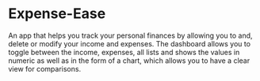 # Expense-Ease
An app that helps you track your personal finances by allowing you to and, delete or modify          your income and expenses. The dashboard allows you to toggle between the income, expenses, all lists and shows the values in numeric as well as in the form of a chart, which allows you to have a clear view for comparisons.
